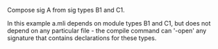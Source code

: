 Compose sig A from sig types B1 and C1.

In this example a.mli depends on module types B1 and C1, but does not
depend on any particular file - the compile command can '-open' any
signature that contains declarations for these types.

